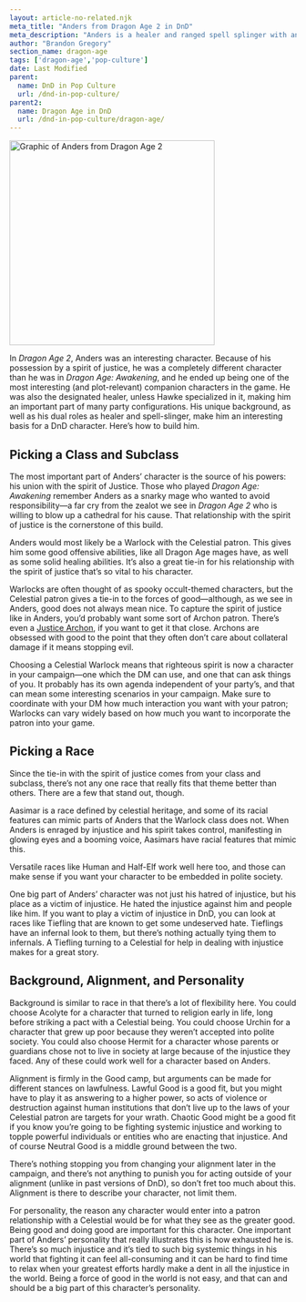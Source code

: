 ```yaml
---
layout: article-no-related.njk
meta_title: "Anders from Dragon Age 2 in DnD"
meta_description: "Anders is a healer and ranged spell splinger with an unusual relationship with a spirit of justice. That's a perfect fit for a certain type of DnD character."
author: "Brandon Gregory"
section_name: dragon-age
tags: ['dragon-age','pop-culture']
date: Last Modified
parent:
  name: DnD in Pop Culture
  url: /dnd-in-pop-culture/
parent2:
  name: Dragon Age in DnD
  url: /dnd-in-pop-culture/dragon-age/
---
```


<img
  src="/images/da2-anders-360.webp"
  srcset="/images/da2-anders-360.webp 360w,
          /images/da2-anders-768.webp 768w"
  sizes="(min-width: 768px) 384px,180px"
  alt="Graphic of Anders from Dragon Age 2"
  class="tiny-hero"
  height="360" width="360" />

In _Dragon Age 2_, Anders was an interesting character. Because of his possession by a spirit of justice, he was a completely different character than he was in _Dragon Age: Awakening_, and he ended up being one of the most interesting (and plot-relevant) companion characters in the game. He was also the designated healer, unless Hawke specialized in it, making him an important part of many party configurations. His unique background, as well as his dual roles as healer and spell-slinger, make him an interesting basis for a DnD character. Here’s how to build him.


## Picking a Class and Subclass

The most important part of Anders’ character is the source of his powers: his union with the spirit of Justice. Those who played _Dragon Age: Awakening_ remember Anders as a snarky mage who wanted to avoid responsibility—a far cry from the zealot we see in _Dragon Age 2_ who is willing to blow up a cathedral for his cause. That relationship with the spirit of justice is the cornerstone of this build.

Anders would most likely be a Warlock with the Celestial patron. This gives him some good offensive abilities, like all Dragon Age mages have, as well as some solid healing abilities. It’s also a great tie-in for his relationship with the spirit of justice that’s so vital to his character.

Warlocks are often thought of as spooky occult-themed characters, but the Celestial patron gives a tie-in to the forces of good—although, as we see in Anders, good does not always mean nice. To capture the spirit of justice like in Anders, you’d probably want some sort of Archon patron. There’s even a [Justice Archon](https://forgottenrealms.fandom.com/wiki/Justice_archon), if you want to get it that close. Archons are obsessed with good to the point that they often don’t care about collateral damage if it means stopping evil.

Choosing a Celestial Warlock means that righteous spirit is now a character in your campaign—one which the DM can use, and one that can ask things of you. It probably has its own agenda independent of your party’s, and that can mean some interesting scenarios in your campaign. Make sure to coordinate with your DM how much interaction you want with your patron; Warlocks can vary widely based on how much you want to incorporate the patron into your game.


## Picking a Race

Since the tie-in with the spirit of justice comes from your class and subclass, there’s not any one race that really fits that theme better than others. There are a few that stand out, though. 

Aasimar is a race defined by celestial heritage, and some of its racial features can mimic parts of Anders that the Warlock class does not. When Anders is enraged by injustice and his spirit takes control, manifesting in glowing eyes and a booming voice, Aasimars have racial features that mimic this.

Versatile races like Human and Half-Elf work well here too, and those can make sense if you want your character to be embedded in polite society.

One big part of Anders’ character was not just his hatred of injustice, but his place as a victim of injustice. He hated the injustice against him and people like him. If you want to play a victim of injustice in DnD, you can look at races like Tiefling that are known to get some undeserved hate. Tieflings have an infernal look to them, but there’s nothing actually tying them to infernals. A Tiefling turning to a Celestial for help in dealing with injustice makes for a great story.


## Background, Alignment, and Personality

Background is similar to race in that there’s a lot of flexibility here. You could choose Acolyte for a character that turned to religion early in life, long before striking a pact with a Celestial being. You could choose Urchin for a character that grew up poor because they weren’t accepted into polite society. You could also choose Hermit for a character whose parents or guardians chose not to live in society at large because of the injustice they faced. Any of these could work well for a character based on Anders.

Alignment is firmly in the Good camp, but arguments can be made for different stances on lawfulness. Lawful Good is a good fit, but you might have to play it as answering to a higher power, so acts of violence or destruction against human institutions that don’t live up to the laws of your Celestial patron are targets for your wrath. Chaotic Good might be a good fit if you know you’re going to be fighting systemic injustice and working to topple powerful individuals or entities who are enacting that injustice. And of course Neutral Good is a middle ground between the two.

There’s nothing stopping you from changing your alignment later in the campaign, and there’s not anything to punish you for acting outside of your alignment (unlike in past versions of DnD), so don’t fret too much about this. Alignment is there to describe your character, not limit them.

For personality, the reason any character would enter into a patron relationship with a Celestial would be for what they see as the greater good. Being good and doing good are important for this character. One important part of Anders’ personality that really illustrates this is how exhausted he is. There’s so much injustice and it’s tied to such big systemic things in his world that fighting it can feel all-consuming and it can be hard to find time to relax when your greatest efforts hardly make a dent in all the injustice in the world. Being a force of good in the world is not easy, and that can and should be a big part of this character’s personality.